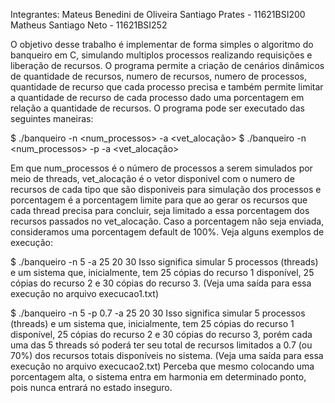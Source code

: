 
Integrantes:
Mateus Benedini de Oliveira Santiago Prates - 11621BSI200
Matheus Santiago Neto - 11621BSI252

O objetivo desse trabalho é implementar de forma simples o algoritmo do banqueiro em C, simulando multiplos processos realizando requisições e liberação de recursos.
O programa permite a criação de cenários dinâmicos de quantidade de recursos, numero de recursos, numero de processos, quantidade de recurso que cada processo precisa e também permite limitar a quantidade de recurso de cada processo dado uma porcentagem em relação a quantidade de recursos.
O programa pode ser executado das seguintes maneiras:

$ ./banqueiro -n <num_processos> -a <vet_alocação>
$ ./banqueiro -n <num_processos> -p <porcentagem> -a <vet_alocação>

Em que num_processos é o número de processos a serem simulados por meio de threads, vet_alocação é o vetor disponivel com o numero de recursos de cada tipo que são disponiveis para simulação dos processos e porcentagem é a porcentagem limite para que ao gerar os recursos que cada thread precisa para concluir, seja limitado a essa porcentagem dos recursos passados no vet_alocação.
Caso a porcentagem não seja enviada, consideramos uma porcentagem default de 100%.
Veja alguns exemplos de execução:

$ ./banqueiro -n 5 -a 25 20 30
Isso significa simular 5 processos (threads) e um sistema que, inicialmente, tem 25 cópias do recurso 1 disponível, 25 cópias do recurso 2 e 30 cópias do recurso 3.
(Veja uma saída para essa execução no arquivo execucao1.txt)

$ ./banqueiro -n 5 -p 0.7 -a 25 20 30
Isso significa simular 5 processos (threads) e um sistema que, inicialmente, tem 25 cópias do recurso 1 disponível, 25 cópias do recurso 2 e 30 cópias do recurso 3, porém cada uma das 5 threads só poderá ter seu total de recursos limitados a 0.7 (ou 70%) dos recursos totais disponíveis no sistema.
(Veja uma saída para essa execução no arquivo execucao2.txt)
Perceba que mesmo colocando uma porcentagem alta, o sistema entra em harmonia em determinado ponto, pois nunca entrará no estado inseguro.